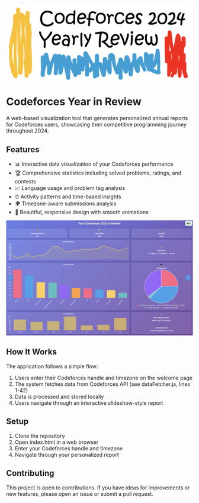 ![cover](/img/cover.png)

# Codeforces Year in Review
A web-based visualization tool that generates personalized annual reports for Codeforces users, showcasing their competitive programming journey throughout 2024.

## Features

- 📊 Interactive data visualization of your Codeforces performance
- 🏆 Comprehensive statistics including solved problems, ratings, and contests
- 📈 Language usage and problem tag analysis
- ⏰ Activity patterns and time-based insights
- 🌍 Timezone-aware submissions analysis
- 🎨 Beautiful, responsive design with smooth animations

![features](/img/final.png)
## How It Works

The application follows a simple flow:
1. Users enter their Codeforces handle and timezone on the welcome page
2. The system fetches data from Codeforces API (see dataFetcher.js, lines 1-42)
3. Data is processed and stored locally
4. Users navigate through an interactive slideshow-style report

## Setup

1. Clone the repository
2. Open index.html in a web browser
3. Enter your Codeforces handle and timezone
4. Navigate through your personalized report

## Contributing

This project is open to contributions. If you have ideas for improvements or new features, please open an issue or submit a pull request.
